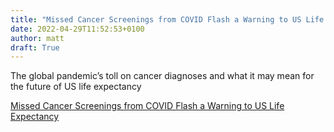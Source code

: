 ```yaml
---
title: "Missed Cancer Screenings from COVID Flash a Warning to US Life Expectancy"
date: 2022-04-29T11:52:53+0100
author: matt
draft: True
---
```

The global pandemic’s toll on cancer diagnoses and what it may mean for the future of US life expectancy

[ Missed Cancer Screenings from COVID Flash a Warning to US Life Expectancy ]( https://www.munichre.com/us-life/en/perspectives/missed-cancer-screenings-from-covid.html )
